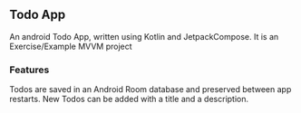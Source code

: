 ## Todo App
An android Todo App, written using Kotlin and JetpackCompose.
It is an Exercise/Example MVVM project

### Features
Todos are saved in an Android Room database and preserved between app restarts.
New Todos can be added with a title and a description.

